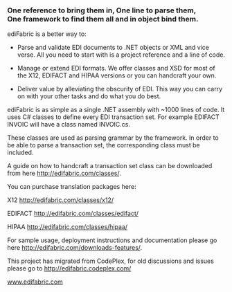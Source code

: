 <h3>One reference to bring them in, One line to parse them,<br>
One framework to find them all and in object bind them.</h3>

ediFabric is a better way to:

- Parse and validate EDI documents to .NET objects or XML and vice verse. All you need to start with is a project reference and a line of code.

- Manage or extend EDI formats. We offer classes and XSD for most of the X12, EDIFACT and HIPAA versions or you can handcraft your own.

- Deliver value by alleviating the obscurity of EDI. This way you can carry on with your other tasks and do what you do best.

ediFabric is as simple as a single .NET assembly with ~1000 lines of code. It uses C# classes to define every EDI transaction set. For example EDIFACT INVOIC will have a class named INVOIC.cs.

These classes are used as parsing grammar by the framework. In order to be able to parse a transaction set, the corresponding class must be included.

A guide on how to handcraft a transaction set class can be downloaded from here http://edifabric.com/classes/.

You can purchase translation packages here:

X12 http://edifabric.com/classes/x12/

EDIFACT http://edifabric.com/classes/edifact/

HIPAA http://edifabric.com/classes/hipaa/

For sample usage, deployment instructions and documentation please go here http://edifabric.com/downloads-features/.

This project has migrated from CodePlex, for old discussions and issues please go to http://edifabric.codeplex.com/

www.edifabric.com
